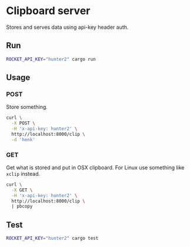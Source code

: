 # Clipboard server

Stores and serves data using api-key header auth.

## Run

```bash
ROCKET_API_KEY="hunter2" cargo run
```

## Usage

### POST

Store something.

```bash
curl \
  -X POST \
  -H 'x-api-key: hunter2' \
  http://localhost:8000/clip \
  -d 'henk'
```

### GET

Get what is stored and put in OSX clipboard. For Linux use something like `xclip` instead.

```bash
curl \
  -X GET \
  -H 'x-api-key: hunter2' \
  http://localhost:8000/clip \
  | pbcopy
```

## Test

```bash
ROCKET_API_KEY="hunter2" cargo test
```
